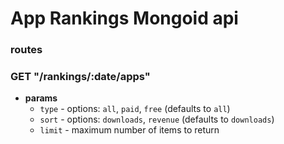 # App Rankings Mongoid api

### routes
### **GET** "/rankings/:date/apps"
  * **params**
    * `type` - options: `all`, `paid`, `free` (defaults to `all`)
    * `sort` - options: `downloads`, `revenue` (defaults to `downloads`)
    * `limit` - maximum number of items to return
